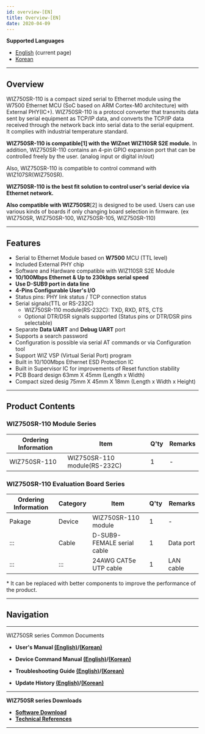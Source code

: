 ```yaml
---
id: overview-[EN]
title: Overview-[EN]
date: 2020-04-09
---
```


 **Supported Languages**  
* [English](overview-[EN]) (current page)  
* [Korean](overview-[KO])

-----

## Overview

WIZ750SR-110 is a compact sized serial to Ethernet module using the
W7500 Ethernet MCU (SoC based on ARM Cortex-M0 architecture) with
External PHY(IC+). WIZ750SR-110 is a protocol converter that transmits
data sent by serial equipment as TCP/IP data, and converts the TCP/IP
data received through the network back into serial data to the serial
equipment. It complies with industrial temperature standard.

**WIZ750SR-110 is compatible\[1\] with the WIZnet WIZ110SR S2E module.**
In addition, WIZ750SR-110 contains an 4-pin GPIO expansion port that can
be controlled freely by the user. (analog input or digital in/out)

Also, WIZ750SR-110 is compatible to control command with
WIZ107SR(WIZ750SR).

**WIZ750SR-110 is the best fit solution to control user's serial device
via Ethernet network.**

**Also compatible with WIZ750SR**\[2\] is designed to be used. Users can
use various kinds of boards if only changing board selection in
firmware. (ex WIZ750SR, WIZ750SR-100, WIZ750SR-105, WIZ750SR-110)

-----

## Features

  - Serial to Ethernet Module based on **W7500** MCU (TTL level)
  - Included External PHY chip
  - Software and Hardware compatible with WIZ110SR S2E Module
  - **10/100Mbps Ethernet & Up to 230kbps serial speed**
  - **Use D-SUB9 port in data line**
  - **4-Pins Configurable User's I/O**
  - Status pins: PHY link status / TCP connection status
  - Serial signals(TTL or RS-232C)
      - WIZ750SR-110 module(RS-232C): TXD, RXD, RTS, CTS
      - Optional DTR/DSR signals supported (Status pins or DTR/DSR pins
        selectable)
  - Separate **Data UART** and **Debug UART** port
  - Supports a search password 
  - Configuration is possible via serial AT commands or via
    Configuration tool 
  - Support WIZ VSP (Virtual Serial Port) program
  - Built in 10/100Mbps Ethernet ESD Protection IC
  - Built in Supervisor IC for improvements of Reset function stability
  - PCB Board design 63mm X 45mm (Length x Width)
  - Compact sized desig 75mm X 45mm X 18mm (Length x Width x Height) 

-----

## Product Contents

### WIZ750SR-110 Module Series

| Ordering Information | Item                         | Q'ty | Remarks |
| -------------------- | ---------------------------- | ---- | ------- |
| WIZ750SR-110         | WIZ750SR-110 module(RS-232C) | 1    | \-      |

### WIZ750SR-110 Evaluation Board Series

| Ordering Information | Category | Item                       | Q'ty | Remarks   |
| -------------------- | -------- | -------------------------- | ---- | --------- |
| Pakage               | Device   | WIZ750SR-110 module        | 1    | \-        |
| :::                  | Cable    | D-SUB9-FEMALE serial cable | 1    | Data port |
| :::                  | :::      | 24AWG CAT5e UTP cable      | 1    | LAN cable |

\* It can be replaced with better components to improve the performance
of the product.

-----

## Navigation

-----

WIZ750SR series Common Documents 

  - **User's Manual [(English)](/docs/Product/S2E-Module/WIZ750SR/users_manual-[EN])/[(Korean)](/docs/Product/S2E-Module/WIZ750SR/users_manual-[KO])** 
  
  - **Device Command Manual [(English)](../../WIZ750SR/command_manual-[EN])/[(Korean)](../../WIZ750SR/command_manual-[KO])**
  
  - **Troubleshooting Guide [(English)](../../WIZ750SR/trouble_shooting-[EN])/[(Korean)](../../WIZ750SR/trouble_shooting-[KO])**
  
  - **Update History [(English)](../../WIZ750SR/series_update_history-[EN])/[(Korean)](../../WIZ750SR/series_update_history-[KO])**
  
-----

**WIZ750SR series Downloads** 

  - **[Software Download](../../WIZ750SR/download)**
  - **[Technical References](../../WIZ750SR/technical_references)**

-----


